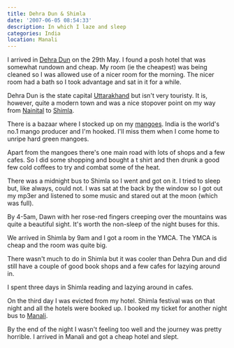 ```yaml
---
title: Dehra Dun & Shimla
date: '2007-06-05 08:54:33'
description: In which I laze and sleep
categories: India
location: Manali
---
```

I arrived in [Dehra Dun][1] on the 29th May. I found a posh hotel that was somewhat rundown and cheap. My room (ie the cheapest) was being cleaned so I was allowed use of a nicer room for the morning. The nicer room had a bath so I took advantage and sat in it for a while.  
  
Dehra Dun is the state capital [Uttarakhand][2] but isn't very touristy. It is, however, quite a modern town and was a nice stopover point on my way from [Nainital][3] to [Shimla][4].  
  
There is a bazaar where I stocked up on my [mangoes][5]. India is the world's no.1 mango producer and I'm hooked. I'll miss them when I come home to unripe hard green mangoes.  
  
Apart from the mangoes there's one main road with lots of shops and a few cafes. So I did some shopping and bought a t shirt and then drunk a good few cold coffees to try and combat some of the heat.  
  
There was a midnight bus to Shimla so I went and got on it. I tried to sleep but, like always, could not. I was sat at the back by the window so I got out my mp3er and listened to some music and stared out at the moon (which was full).  
  
By 4-5am, Dawn with her rose-red fingers creeping over the mountains was quite a beautiful sight. It's worth the non-sleep of the night buses for this.  
  
We arrived in Shimla by 9am and I got a room in the YMCA. The YMCA is cheap and the room was quite big.  
  
There wasn't much to do in Shimla but it was cooler than Dehra Dun and did still have a couple of good book shops and a few cafes for lazying around in.  
  
I spent three days in Shimla reading and lazying around in cafes.  
  
On the third day I was evicted from my hotel. Shimla festival was on that night and all the hotels were booked up. I booked my ticket for another night bus to [Manali][6].  
  
By the end of the night I wasn't feeling too well and the journey was pretty horrible. I arrived in Manali and got a cheap hotel and slept.
 
 [1]: http://en.wikipedia.org/wiki/Dehradun
 [2]: http://en.wikipedia.org/wiki/Uttarakhand
 [3]: http://en.wikipedia.org/wiki/Nainital
 [4]: http://en.wikipedia.org/wiki/Shimla
 [5]: http://en.wikipedia.org/wiki/Mango
 [6]: http://en.wikipedia.org/wiki/Manali,_Himachal_Pradesh
